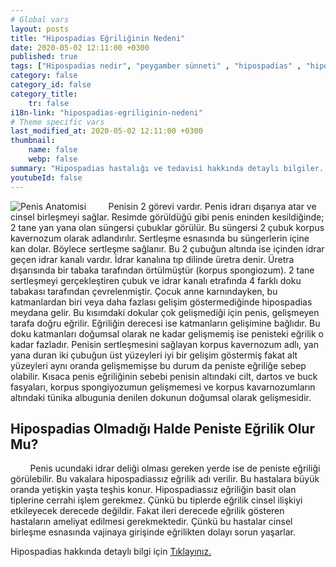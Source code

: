 ```yaml
---
# Global vars
layout: posts
title: "Hipospadias Eğriliğinin Nedeni"
date: 2020-05-02 12:11:00 +0300
published: true
tags: ["Hipospadias nedir", "peygamber sünneti" , "hipospadias" , "hipospadiasta eğrilik" , "hipospadias teşhis" , "hipospadias sünnet" , "hipospadias tip" , "hipospadias ameliyatı" , "hipospadias belirti" , "hipospadias tedavi" , "hipospadias çözüm" , "hipospadias sakatı" , "hipospadias sakatı ameliyatı" , "başarısız hipospadias ameliyatı" , "peygamber sünneti ameliyatı" , "peygamber sünneti tedavi" , "ileri hipospadias" ]
category: false
category_id: false
category_title:
    tr: false
i18n-link: "hipospadias-egriliginin-nedeni"
# Theme specific vars
last_modified_at: 2020-05-02 12:11:00 +0300
thumbnail:
    name: false
    webp: false
summary: "Hipospadias hastalığı ve tedavisi hakkında detaylı bilgiler... , Hipospadias nedir? ,  Hipospadias sakatı hastalarının tedavisi? , Hipospadias eğriliğinin sebebi, Hipospadias olmadığı halde peniste eğrilik olur mu? , Hipospadis teşhisi nasıl konur? , Hipospadiaslı çocuklar sünnet olmalı mı?, Hipospadias ameliyatı nasıl yapılır?"
youtubeId: false
---
```


![Penis Anatomisi](/assets/img/penisanotimisi.jpeg)
&nbsp;&nbsp;&nbsp;&nbsp;&nbsp;&nbsp;&nbsp;&nbsp;Penisin 2 görevi vardır. Penis idrarı dışarıya atar ve cinsel birleşmeyi sağlar. Resimde görüldüğü gibi penis eninden kesildiğinde; 2 tane yan yana olan süngersi çubuklar görülür. Bu süngersi 2 çubuk korpus kavernozum olarak adlandırılır. Sertleşme esnasında bu süngerlerin içine kan dolar. Böylece sertleşme sağlanır. Bu 2 çubuğun altında ise içinden idrar geçen idrar kanalı vardır. İdrar kanalına tıp dilinde üretra denir. Üretra dışarısında bir tabaka tarafından örtülmüştür (korpus spongiozum). 2 tane sertleşmeyi gerçekleştiren çubuk ve idrar kanalı etrafında 4 farklı doku tabakası tarafından çevrelenmiştir. Çocuk anne karnındayken, bu katmanlardan biri veya daha fazlası gelişim göstermediğinde hipospadias meydana gelir. Bu kısımdaki dokular çok gelişmediği için penis, gelişmeyen tarafa doğru eğrilir. Eğriliğin derecesi ise katmanların gelişimine bağlıdır. Bu doku katmanları doğumsal olarak ne kadar gelişmemiş ise penisteki eğrilik o kadar fazladır.
Penisin sertleşmesini sağlayan korpus kavernozum adlı, yan yana duran iki çubuğun üst yüzeyleri iyi bir gelişim göstermiş fakat alt yüzeyleri aynı oranda gelişmemişse bu durum da peniste eğriliğe sebep olabilir.
Kısaca penis eğriliğinin sebebi penisin altındaki cilt, dartos ve buck fasyaları, korpus spongiyozumun gelişmemesi ve  korpus kavarnozumların altındaki tünika albugunia denilen dokunun doğumsal olarak gelişmesidir.

## Hipospadias Olmadığı Halde Peniste Eğrilik Olur Mu?

&nbsp;&nbsp;&nbsp;&nbsp;&nbsp;&nbsp;&nbsp;&nbsp;Penis ucundaki idrar deliği olması gereken yerde ise de peniste eğriliği görülebilir. Bu vakalara hipospadiassız eğrilik adı verilir. Bu hastalara büyük oranda yetişkin yaşta teşhis konur. Hipospadiassız eğriliğin basit olan tiplerine cerrahi işlem gerekmez. Çünkü bu tiplerde eğrilik cinsel ilişkiyi etkileyecek derecede değildir. Fakat ileri derecede eğrilik gösteren hastaların ameliyat edilmesi gerekmektedir. Çünkü bu hastalar cinsel birleşme esnasında vajinaya girişinde eğrilikten dolayı sorun yaşarlar.    

Hipospadias hakkında detaylı bilgi için [Tıklayınız.](https://www.onoluroloji.com/hipospadias)
